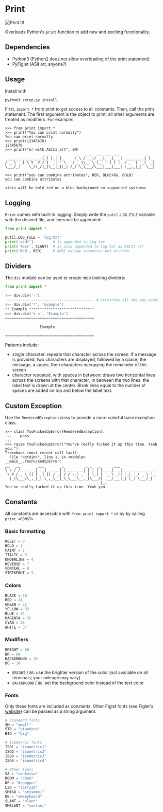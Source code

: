 # Print

![Print It!](https://github.com/thetianshuhuang/print/blob/master/print.png)

Overloads Python's ```print``` function to add new and exciting functionality.

## Dependencies
- Python3 (Python2 does not allow overloading of the print statement)
- PyFiglet (ASII art, anyone?)

## Usage
Install with
```python
python3 setup.py install
```

First, ```import *``` from print to get access to all constants. Then, call the print statement. The first argument is the object to print; all other arguments are treated as modifiers. For example:
```
>>> from print import *
>>> print("You can print normally")
You can print normally
>>> print(12345678)
12345678
>>> print("or with ASCII art", SM)
                  _ _   _        _   ___  ___ ___ ___            _   
 ___ _ _  __ __ _(_) |_| |_     /_\ / __|/ __|_ _|_ _|  __ _ _ _| |_ 
/ _ \ '_| \ V  V / |  _| ' \   / _ \\__ \ (__ | | | |  / _` | '_|  _|
\___/_|    \_/\_/|_|\__|_||_| /_/ \_\___/\___|___|___| \__,_|_|  \__|
                                                                     
>>> print("you can combine attributes", RED, BLUE+BG, BOLD)
you can combine attributes

<this will be bold red on a blue background on supported systems>

```

## Logging
```Print``` comes with built-in logging. Simply write the ```putil.LOG_FILE``` variable with the desired file, and lines will be appended:
```python
from print import *

putil.LOG_FILE = 'log.txt'
print('asdf')         # is appended to log.txt
print('Test', SLANT)  # is also appended to log.txt as ASCII art
print('Red', RED)     # ANSI escape sequences not written
```

## Dividers
The ```div``` module can be used to create nice looking dividers:
```python
from print import *

>>> div.div('-')
----------------------------------------- # stretches all the way across the terminal
>>> div.div('*', 'Example')
** Example ******************************
>>> div.div('= =', 'Example')
=========================================

                Example

=========================================
```
Patterns include:
- single character: repeats that character across the screen. If a message is provided, two characters are displayed, followed by a space, the message, a space, then characters occupying the remainder of the screen
- character repeated, with spaces in between: draws two horizontal lines across the screens with that character; in between the two lines, the label text is drawn at the center. Blank lines equal to the number of spaces are added on top and below the label text.

## Custom Exception
Use the ```RenderedException``` class to provide a more colorful base exception class.
```
>>> class YouFuckedUpError(RenderedException):
...    pass
...
>>> raise YouFuckedUpError("You've really fucked it up this time. Yeah you.")
Traceback (most recent call last):
  File "<stdin>", line 1, in <module>
__main__.YouFuckedUpError: 
__   __        ___        _          _ _   _      ___                 
\ \ / /__ _  _| __|  _ __| |_____ __| | | | |_ __| __|_ _ _ _ ___ _ _ 
 \ V / _ \ || | _| || / _| / / -_) _` | |_| | '_ \ _|| '_| '_/ _ \ '_|
  |_|\___/\_,_|_| \_,_\__|_\_\___\__,_|\___/| .__/___|_| |_| \___/_|  
                                            |_|                       
You've really fucked it up this time. Yeah you.
```

## Constants
All constants are accessible with ```from print import *``` or by by calling ```print.<CONST>```.

### Basic formatting
```python
RESET = 0
BOLD = 1
FAINT = 2
ITALIC = 3
UNDERLINE = 4
REVERSE = 7
CONCEAL = 8
STRIKEOUT = 9
```

### Colors
```python
BLACK = 30
RED = 31
GREEN = 32
YELLOW = 33
BLUE = 34
MAGENTA = 35
CYAN = 36
WHITE = 37
```

### Modifiers
```python
BRIGHT = 60
BR = 60
BACKGROUND = 10
BG = 10
```
- ```BRIGHT``` / ```BR```: use the brighter version of the color (not available on all terminals; your mileage may vary)
- ```BACKGROUND``` / ```BG```: set the background color instead of the text color

### Fonts
Only these fonts are included as constants. Other Figlet fonts (see Figlet's [website](http://www.figlet.org/)) can be passed as a string argument.
```python
# Standard fonts
SM = "small"
STD = "standard"
BIG = "big"

# Isometric fonts
ISO1 = "isometric1"
ISO2 = "isometric2"
ISO3 = "isometric3"
ISO4 = "isometric4"

# Other fonts
SA = "contessa"
DOOM = "doom"
DP = "drpepper"
L3D = "larry3d"
SMISO = "smisome1"
KB = "smkeyboard"
SLANT = "slant"
SMSLANT = "smslant"
```
